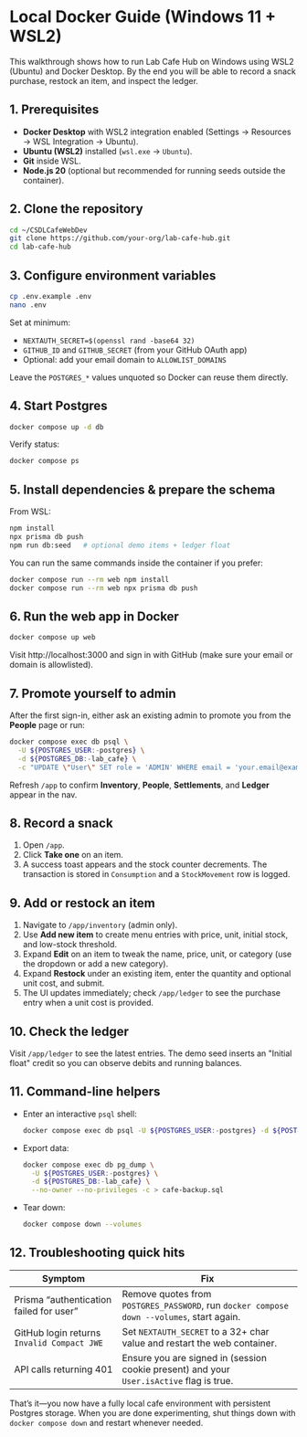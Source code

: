 # Local Docker Guide (Windows 11 + WSL2)

This walkthrough shows how to run Lab Cafe Hub on Windows using WSL2 (Ubuntu) and Docker Desktop. By the end you will be able to record a snack purchase, restock an item, and inspect the ledger.

## 1. Prerequisites

- **Docker Desktop** with WSL2 integration enabled (Settings → Resources → WSL Integration → Ubuntu).
- **Ubuntu (WSL2)** installed (`wsl.exe` → `Ubuntu`).
- **Git** inside WSL.
- **Node.js 20** (optional but recommended for running seeds outside the container).

## 2. Clone the repository

```bash
cd ~/CSDLCafeWebDev
git clone https://github.com/your-org/lab-cafe-hub.git
cd lab-cafe-hub
```

## 3. Configure environment variables

```bash
cp .env.example .env
nano .env
```

Set at minimum:

- `NEXTAUTH_SECRET=$(openssl rand -base64 32)`
- `GITHUB_ID` and `GITHUB_SECRET` (from your GitHub OAuth app)
- Optional: add your email domain to `ALLOWLIST_DOMAINS`

Leave the `POSTGRES_*` values unquoted so Docker can reuse them directly.

## 4. Start Postgres

```bash
docker compose up -d db
```

Verify status:

```bash
docker compose ps
```

## 5. Install dependencies & prepare the schema

From WSL:

```bash
npm install
npx prisma db push
npm run db:seed   # optional demo items + ledger float
```

You can run the same commands inside the container if you prefer:

```bash
docker compose run --rm web npm install
docker compose run --rm web npx prisma db push
```

## 6. Run the web app in Docker

```bash
docker compose up web
```

Visit http://localhost:3000 and sign in with GitHub (make sure your email or domain is allowlisted).

## 7. Promote yourself to admin

After the first sign-in, either ask an existing admin to promote you from the **People** page or run:

```bash
docker compose exec db psql \
  -U ${POSTGRES_USER:-postgres} \
  -d ${POSTGRES_DB:-lab_cafe} \
  -c "UPDATE \"User\" SET role = 'ADMIN' WHERE email = 'your.email@example.com';"
```

Refresh `/app` to confirm **Inventory**, **People**, **Settlements**, and **Ledger** appear in the nav.

## 8. Record a snack

1. Open `/app`.
2. Click **Take one** on an item.
3. A success toast appears and the stock counter decrements. The transaction is stored in `Consumption` and a `StockMovement` row is logged.

## 9. Add or restock an item

1. Navigate to `/app/inventory` (admin only).
2. Use **Add new item** to create menu entries with price, unit, initial stock, and low-stock threshold.
3. Expand **Edit** on an item to tweak the name, price, unit, or category (use the dropdown or add a new category).
4. Expand **Restock** under an existing item, enter the quantity and optional unit cost, and submit.
5. The UI updates immediately; check `/app/ledger` to see the purchase entry when a unit cost is provided.

## 10. Check the ledger

Visit `/app/ledger` to see the latest entries. The demo seed inserts an "Initial float" credit so you can observe debits and running balances.

## 11. Command-line helpers

- Enter an interactive `psql` shell:
  ```bash
  docker compose exec db psql -U ${POSTGRES_USER:-postgres} -d ${POSTGRES_DB:-lab_cafe}
  ```
- Export data:
  ```bash
  docker compose exec db pg_dump \
    -U ${POSTGRES_USER:-postgres} \
    -d ${POSTGRES_DB:-lab_cafe} \
    --no-owner --no-privileges -c > cafe-backup.sql
  ```
- Tear down:
  ```bash
  docker compose down --volumes
  ```

## 12. Troubleshooting quick hits

| Symptom | Fix |
| --- | --- |
| Prisma “authentication failed for user” | Remove quotes from `POSTGRES_PASSWORD`, run `docker compose down --volumes`, start again. |
| GitHub login returns `Invalid Compact JWE` | Set `NEXTAUTH_SECRET` to a 32+ char value and restart the web container. |
| API calls returning 401 | Ensure you are signed in (session cookie present) and your `User.isActive` flag is true. |

That’s it—you now have a fully local cafe environment with persistent Postgres storage. When you are done experimenting, shut things down with `docker compose down` and restart whenever needed.
